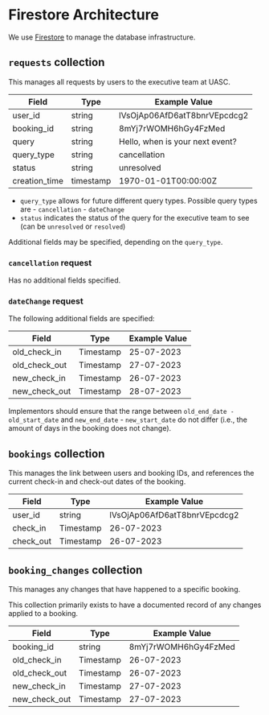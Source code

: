 # Firestore Architecture

We use [Firestore](https://firebase.google.com/docs/firestore) to manage the database infrastructure.

## `requests` collection

This manages all requests by users to the executive team at UASC.

| **Field**     | **Type**  | **Example Value**               |
| ------------- | --------- | ------------------------------- |
| user_id       | string    | lVsOjAp06AfD6atT8bnrVEpcdcg2    |
| booking_id    | string    | 8mYj7rWOMH6hGy4FzMed            |
| query         | string    | Hello, when is your next event? |
| query_type    | string    | cancellation                    |
| status        | string    | unresolved                      |
| creation_time | timestamp | 1970-01-01T00:00:00Z            |

- `query_type` allows for future different query types. Possible query types
  are - `cancellation` - `dateChange`
- `status` indicates the status of the query for the executive team to see (can
  be `unresolved` or `resolved`)

Additional fields may be specified, depending on the `query_type`.

### `cancellation` request

Has no additional fields specified.

### `dateChange` request

The following additional fields are specified:

| **Field**     | **Type**  | **Example Value** |
| ------------- | --------- | ----------------- |
| old_check_in  | Timestamp | 25-07-2023        |
| old_check_out | Timestamp | 27-07-2023        |
| new_check_in  | Timestamp | 26-07-2023        |
| new_check_out | Timestamp | 28-07-2023        |

Implementors should ensure that the range between
`old_end_date - old_start_date` and `new_end_date` - `new_start_date` do not
differ (i.e., the amount of days in the booking does not change).

## `bookings` collection

This manages the link between users and booking IDs, and references the current
check-in and check-out dates of the booking.

| **Field** | **Type**  | **Example Value**            |
| --------- | --------- | ---------------------------- |
| user_id   | string    | lVsOjAp06AfD6atT8bnrVEpcdcg2 |
| check_in  | Timestamp | 26-07-2023                   |
| check_out | Timestamp | 26-07-2023                   |

## `booking_changes` collection

This manages any changes that have happened to a specific booking.

This collection primarily exists to have a documented record of any changes
applied to a booking.

| **Field**     | **Type**  | **Example Value**    |
| ------------- | --------- | -------------------- |
| booking_id    | string    | 8mYj7rWOMH6hGy4FzMed |
| old_check_in  | Timestamp | 26-07-2023           |
| old_check_out | Timestamp | 26-07-2023           |
| new_check_in  | Timestamp | 27-07-2023           |
| new_check_out | Timestamp | 27-07-2023           |

